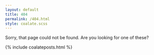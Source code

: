 ```yaml
---
layout: default
title: 404
permalink: /404.html
style: coalate.scss
---
```

Sorry, that page could not be found. Are you looking for one of these?

{% include coalateposts.html %}
